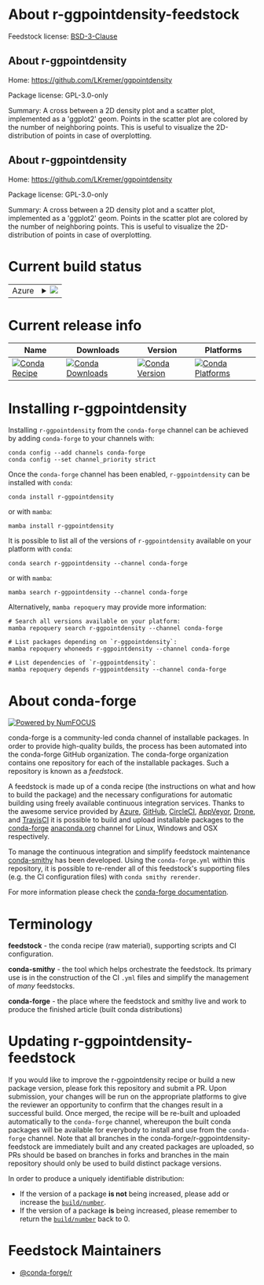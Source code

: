 About r-ggpointdensity-feedstock
================================

Feedstock license: [BSD-3-Clause](https://github.com/conda-forge/r-ggpointdensity-feedstock/blob/main/LICENSE.txt)


About r-ggpointdensity
----------------------

Home: https://github.com/LKremer/ggpointdensity

Package license: GPL-3.0-only

Summary: A cross between a 2D density plot and a scatter plot, implemented as a 'ggplot2' geom. Points in the scatter plot are  colored by the number of neighboring points. This is useful to visualize the 2D-distribution of points in case of overplotting.

About r-ggpointdensity
----------------------

Home: https://github.com/LKremer/ggpointdensity

Package license: GPL-3.0-only

Summary: A cross between a 2D density plot and a scatter plot, implemented as a 'ggplot2' geom. Points in the scatter plot are  colored by the number of neighboring points. This is useful to visualize the 2D-distribution of points in case of overplotting.

Current build status
====================


<table>
    
  <tr>
    <td>Azure</td>
    <td>
      <details>
        <summary>
          <a href="https://dev.azure.com/conda-forge/feedstock-builds/_build/latest?definitionId=7809&branchName=main">
            <img src="https://dev.azure.com/conda-forge/feedstock-builds/_apis/build/status/r-ggpointdensity-feedstock?branchName=main">
          </a>
        </summary>
        <table>
          <thead><tr><th>Variant</th><th>Status</th></tr></thead>
          <tbody><tr>
              <td>linux_64_r_base4.3</td>
              <td>
                <a href="https://dev.azure.com/conda-forge/feedstock-builds/_build/latest?definitionId=7809&branchName=main">
                  <img src="https://dev.azure.com/conda-forge/feedstock-builds/_apis/build/status/r-ggpointdensity-feedstock?branchName=main&jobName=linux&configuration=linux%20linux_64_r_base4.3" alt="variant">
                </a>
              </td>
            </tr><tr>
              <td>linux_64_r_base4.4</td>
              <td>
                <a href="https://dev.azure.com/conda-forge/feedstock-builds/_build/latest?definitionId=7809&branchName=main">
                  <img src="https://dev.azure.com/conda-forge/feedstock-builds/_apis/build/status/r-ggpointdensity-feedstock?branchName=main&jobName=linux&configuration=linux%20linux_64_r_base4.4" alt="variant">
                </a>
              </td>
            </tr><tr>
              <td>osx_64_r_base4.3</td>
              <td>
                <a href="https://dev.azure.com/conda-forge/feedstock-builds/_build/latest?definitionId=7809&branchName=main">
                  <img src="https://dev.azure.com/conda-forge/feedstock-builds/_apis/build/status/r-ggpointdensity-feedstock?branchName=main&jobName=osx&configuration=osx%20osx_64_r_base4.3" alt="variant">
                </a>
              </td>
            </tr><tr>
              <td>osx_64_r_base4.4</td>
              <td>
                <a href="https://dev.azure.com/conda-forge/feedstock-builds/_build/latest?definitionId=7809&branchName=main">
                  <img src="https://dev.azure.com/conda-forge/feedstock-builds/_apis/build/status/r-ggpointdensity-feedstock?branchName=main&jobName=osx&configuration=osx%20osx_64_r_base4.4" alt="variant">
                </a>
              </td>
            </tr><tr>
              <td>win_64_r_base4.3</td>
              <td>
                <a href="https://dev.azure.com/conda-forge/feedstock-builds/_build/latest?definitionId=7809&branchName=main">
                  <img src="https://dev.azure.com/conda-forge/feedstock-builds/_apis/build/status/r-ggpointdensity-feedstock?branchName=main&jobName=win&configuration=win%20win_64_r_base4.3" alt="variant">
                </a>
              </td>
            </tr><tr>
              <td>win_64_r_base4.4</td>
              <td>
                <a href="https://dev.azure.com/conda-forge/feedstock-builds/_build/latest?definitionId=7809&branchName=main">
                  <img src="https://dev.azure.com/conda-forge/feedstock-builds/_apis/build/status/r-ggpointdensity-feedstock?branchName=main&jobName=win&configuration=win%20win_64_r_base4.4" alt="variant">
                </a>
              </td>
            </tr>
          </tbody>
        </table>
      </details>
    </td>
  </tr>
</table>

Current release info
====================

| Name | Downloads | Version | Platforms |
| --- | --- | --- | --- |
| [![Conda Recipe](https://img.shields.io/badge/recipe-r--ggpointdensity-green.svg)](https://anaconda.org/conda-forge/r-ggpointdensity) | [![Conda Downloads](https://img.shields.io/conda/dn/conda-forge/r-ggpointdensity.svg)](https://anaconda.org/conda-forge/r-ggpointdensity) | [![Conda Version](https://img.shields.io/conda/vn/conda-forge/r-ggpointdensity.svg)](https://anaconda.org/conda-forge/r-ggpointdensity) | [![Conda Platforms](https://img.shields.io/conda/pn/conda-forge/r-ggpointdensity.svg)](https://anaconda.org/conda-forge/r-ggpointdensity) |

Installing r-ggpointdensity
===========================

Installing `r-ggpointdensity` from the `conda-forge` channel can be achieved by adding `conda-forge` to your channels with:

```
conda config --add channels conda-forge
conda config --set channel_priority strict
```

Once the `conda-forge` channel has been enabled, `r-ggpointdensity` can be installed with `conda`:

```
conda install r-ggpointdensity
```

or with `mamba`:

```
mamba install r-ggpointdensity
```

It is possible to list all of the versions of `r-ggpointdensity` available on your platform with `conda`:

```
conda search r-ggpointdensity --channel conda-forge
```

or with `mamba`:

```
mamba search r-ggpointdensity --channel conda-forge
```

Alternatively, `mamba repoquery` may provide more information:

```
# Search all versions available on your platform:
mamba repoquery search r-ggpointdensity --channel conda-forge

# List packages depending on `r-ggpointdensity`:
mamba repoquery whoneeds r-ggpointdensity --channel conda-forge

# List dependencies of `r-ggpointdensity`:
mamba repoquery depends r-ggpointdensity --channel conda-forge
```


About conda-forge
=================

[![Powered by
NumFOCUS](https://img.shields.io/badge/powered%20by-NumFOCUS-orange.svg?style=flat&colorA=E1523D&colorB=007D8A)](https://numfocus.org)

conda-forge is a community-led conda channel of installable packages.
In order to provide high-quality builds, the process has been automated into the
conda-forge GitHub organization. The conda-forge organization contains one repository
for each of the installable packages. Such a repository is known as a *feedstock*.

A feedstock is made up of a conda recipe (the instructions on what and how to build
the package) and the necessary configurations for automatic building using freely
available continuous integration services. Thanks to the awesome service provided by
[Azure](https://azure.microsoft.com/en-us/services/devops/), [GitHub](https://github.com/),
[CircleCI](https://circleci.com/), [AppVeyor](https://www.appveyor.com/),
[Drone](https://cloud.drone.io/welcome), and [TravisCI](https://travis-ci.com/)
it is possible to build and upload installable packages to the
[conda-forge](https://anaconda.org/conda-forge) [anaconda.org](https://anaconda.org/)
channel for Linux, Windows and OSX respectively.

To manage the continuous integration and simplify feedstock maintenance
[conda-smithy](https://github.com/conda-forge/conda-smithy) has been developed.
Using the ``conda-forge.yml`` within this repository, it is possible to re-render all of
this feedstock's supporting files (e.g. the CI configuration files) with ``conda smithy rerender``.

For more information please check the [conda-forge documentation](https://conda-forge.org/docs/).

Terminology
===========

**feedstock** - the conda recipe (raw material), supporting scripts and CI configuration.

**conda-smithy** - the tool which helps orchestrate the feedstock.
                   Its primary use is in the construction of the CI ``.yml`` files
                   and simplify the management of *many* feedstocks.

**conda-forge** - the place where the feedstock and smithy live and work to
                  produce the finished article (built conda distributions)


Updating r-ggpointdensity-feedstock
===================================

If you would like to improve the r-ggpointdensity recipe or build a new
package version, please fork this repository and submit a PR. Upon submission,
your changes will be run on the appropriate platforms to give the reviewer an
opportunity to confirm that the changes result in a successful build. Once
merged, the recipe will be re-built and uploaded automatically to the
`conda-forge` channel, whereupon the built conda packages will be available for
everybody to install and use from the `conda-forge` channel.
Note that all branches in the conda-forge/r-ggpointdensity-feedstock are
immediately built and any created packages are uploaded, so PRs should be based
on branches in forks and branches in the main repository should only be used to
build distinct package versions.

In order to produce a uniquely identifiable distribution:
 * If the version of a package **is not** being increased, please add or increase
   the [``build/number``](https://docs.conda.io/projects/conda-build/en/latest/resources/define-metadata.html#build-number-and-string).
 * If the version of a package **is** being increased, please remember to return
   the [``build/number``](https://docs.conda.io/projects/conda-build/en/latest/resources/define-metadata.html#build-number-and-string)
   back to 0.

Feedstock Maintainers
=====================

* [@conda-forge/r](https://github.com/conda-forge/r/)


